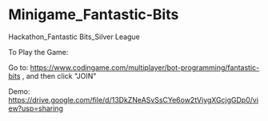 # Minigame_Fantastic-Bits
Hackathon_Fantastic Bits_Silver League


To Play the Game:

Go to: https://www.codingame.com/multiplayer/bot-programming/fantastic-bits
 , and then click "JOIN"



Demo: https://drive.google.com/file/d/13DkZNeASvSsCYe6ow2tViygXGcjgGDp0/view?usp=sharing
